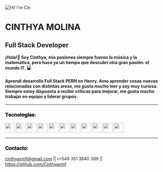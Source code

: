 ![Hi! I'm Cin](./Portada%20de%20Facebook%20con%20saludos%20de%20cumplea%C3%B1os%20para%20mujer%20virgo%20bohemio%20en%20rojo.png)

# **CINTHYA MOLINA** 

## Full Stack Developer

#### ¡Hola!🙌 Soy Cinthya, mis pasiones siempre fueron la música y la matemática, pero hace ya un tiempo que descubrí otra gran pasión: el mundo IT. 💻
#### Aprendí desarrollo Full Stack PERN en Henry. Amo aprender cosas nuevas relacionadas con distintas areas, me gusta mucho leer y soy muy curiosa. Siempre estoy dispuesta a recibir críticas para mejorar, me gusta mucho trabajar en equipo y liderar grupos.
---
### 𝐓𝐞𝐜𝐧𝐨𝐥𝐨𝐠𝐢𝐚𝐬:

<img width ='32px' src ='https://raw.githubusercontent.com/rahulbanerjee26/githubAboutMeGenerator/main/icons/html.svg'> <img width ='32px' src ='https://raw.githubusercontent.com/rahulbanerjee26/githubAboutMeGenerator/main/icons/javascript.svg'> <img width ='32px' src ='https://raw.githubusercontent.com/rahulbanerjee26/githubAboutMeGenerator/main/icons/typescript.svg'> <img width ='32px' src ='https://raw.githubusercontent.com/rahulbanerjee26/githubAboutMeGenerator/main/icons/css.svg'> <img width ='32px' src ='https://raw.githubusercontent.com/rahulbanerjee26/githubAboutMeGenerator/main/icons/express.svg'> <img width ='32px' src ='https://raw.githubusercontent.com/rahulbanerjee26/githubAboutMeGenerator/main/icons/nodejs.svg'>  <img width ='32px' src ='https://raw.githubusercontent.com/rahulbanerjee26/githubAboutMeGenerator/main/icons/postman.svg'>  <img width ='32px' src ='https://raw.githubusercontent.com/rahulbanerjee26/githubAboutMeGenerator/main/icons/postgresql.svg'>  <img width ='32px' src ='https://raw.githubusercontent.com/rahulbanerjee26/githubAboutMeGenerator/main/icons/reactjs.svg'>  <img width ='32px' src ='https://raw.githubusercontent.com/rahulbanerjee26/githubAboutMeGenerator/main/icons/redux.svg'>  <img width ='32px' src ='https://raw.githubusercontent.com/rahulbanerjee26/githubAboutMeGenerator/main/icons/bootstrap.svg'>

---
### 𝐂𝐨𝐧𝐭𝐚𝐜𝐭𝐨:

cinthyavmf@gmail.com || 📞+549 351 3840 389 || https://github.com/Cinthyavmf